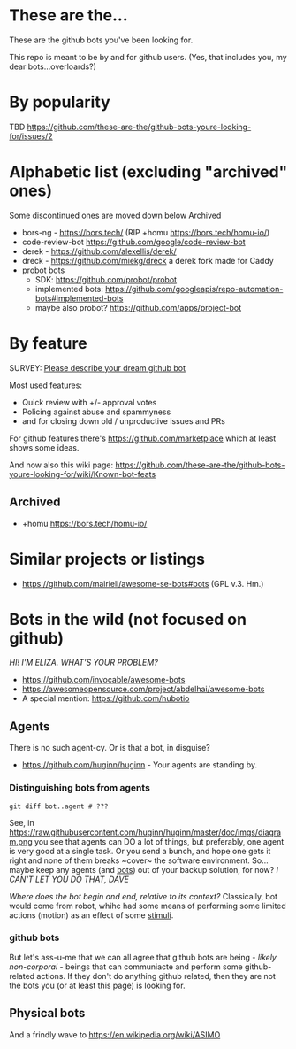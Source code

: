 # These are the...

These are the github bots you've been looking for.

This repo is meant to be by and for github users. (Yes, that includes you, my dear bots...overloards?)

# By popularity

TBD https://github.com/these-are-the/github-bots-youre-looking-for/issues/2

# Alphabetic list (excluding "archived" ones)

Some discontinued ones are moved down below Archived 

- bors-ng - https://bors.tech/ (RIP +homu https://bors.tech/homu-io/)
- code-review-bot https://github.com/google/code-review-bot
- derek - https://github.com/alexellis/derek/
- dreck - https://github.com/miekg/dreck a derek fork made for Caddy
- probot bots
  - SDK: https://github.com/probot/probot
  - implemented bots: https://github.com/googleapis/repo-automation-bots#implemented-bots
  - maybe also probot? https://github.com/apps/project-bot

# By feature

SURVEY: [Please describe your dream github bot](https://github.com/these-are-the/github-bots-youre-looking-for/issues/4)

Most used features:

- Quick review with +/- approval votes
- Policing against abuse and spammyness
- and for closing down old / unproductive issues and PRs

For github features there's https://github.com/marketplace which at least shows some ideas.

And now also this wiki page: https://github.com/these-are-the/github-bots-youre-looking-for/wiki/Known-bot-feats

## Archived

- +homu https://bors.tech/homu-io/

# Similar projects or listings

- https://github.com/mairieli/awesome-se-bots#bots (GPL v.3. Hm.)

# Bots in the wild (not focused on github)

_HI! I'M ELIZA. WHAT'S YOUR PROBLEM?_

- https://github.com/invocable/awesome-bots
- https://awesomeopensource.com/project/abdelhai/awesome-bots
- A special mention: https://github.com/hubotio

## Agents

There is no such agent-cy. Or is that a bot, in disguise?
- https://github.com/huginn/huginn - Your agents are standing by.

### Distinguishing bots from agents

`git diff bot..agent # ???`

See, in https://raw.githubusercontent.com/huginn/huginn/master/doc/imgs/diagram.png you see that agents can DO a lot of things, but preferably, one agent is very good at a single task. Or you send a bunch, and hope one gets it right and none of them breaks ~cover~ the software environment. So... maybe keep any agents (and [bots](https://www.popularmechanics.com/technology/robots/a20808/ibm-tape-swapping-robot/)) out of your backup solution, for now? _I CAN'T LET YOU DO THAT, DAVE_

*Where does the bot begin and end, relative to its context?* Classically, bot would come from robot, whihc had some means of performing some limited actions (motion) as an effect of some [stimuli](https://en.wikipedia.org/wiki/Stimulus).

### github bots

But let's ass-u-me that we can all agree that github bots are being - *likely* _non-corporal_ - beings that can communiacte and perform some github-related actions. If they don't do anything github related, then they are not the bots you (or at least this page) is looking for.

## Physical bots

And a frindly wave to https://en.wikipedia.org/wiki/ASIMO
